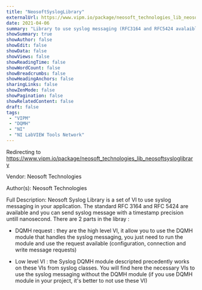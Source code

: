 ```yaml
---
title: "NeosoftSyslogLibrary"
externalUrl: https://www.vipm.io/package/neosoft_technologies_lib_neosoftsysloglibrary
date: 2021-04-06
summary: "Library to use syslog messaging (RFC3164 and RFC5424 avalaible)"
showSummary: true
showAuthor: false
showEdit: false
showData: false
showViews: false
showReadingTime: false
showWordCount: false
showBreadcrumbs: false
showHeadingAnchors: false
sharingLinks: false
showZenMode: false
showPagination: false
showRelatedContent: false
draft: false
tags:
 - "VIPM"
 - "DQMH"
 - "NI"
 - "NI LabVIEW Tools Network"
---
```


Redirecting to https://www.vipm.io/package/neosoft_technologies_lib_neosoftsysloglibrary

Vendor: Neosoft Technologies

Author(s): Neosoft Technologies
 
Full Description:
Neosoft Syslog Library is a set of VI to use syslog messaging  in your application. The standard RFC 3164 and RFC 5424 are available and you can send syslog message with a timestamp precision untill nanosecond. There are 2 parts in the libray :

- DQMH request : they are the high level VI, it allow you to use the DQMH module that handles the syslog messaging, you just need to run the module and use the request available (configuration, connection and write message requests)

- Low level VI : the Syslog DQMH module descripted precedently  works on these VIs from syslog classes. You will find here the necessary VIs to use the syslog messaging without the DQMH module (if you use DQMH module in your project, it's better to not use these VI)